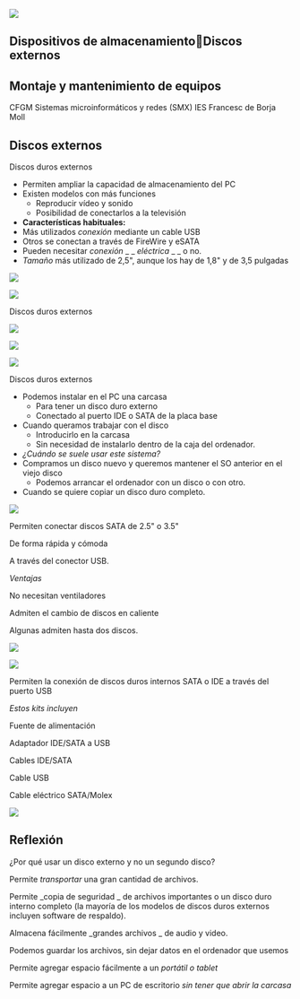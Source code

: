 ![](img%5C3%20Discos%20externos0.jpg)

## Dispositivos de almacenamientoDiscos externos

## Montaje y mantenimiento de equipos
CFGM Sistemas microinformáticos y redes (SMX)
IES Francesc de Borja Moll

## Discos externos

Discos duros externos

* Permiten ampliar la capacidad de almacenamiento del PC
* Existen modelos con más funciones
  * Reproducir vídeo y sonido
  * Posibilidad de conectarlos a la televisión
* __Características habituales:__
* Más utilizados  _conexión_  mediante un cable USB
* Otros se conectan a través de FireWire y eSATA
* Pueden necesitar  _conexión_  _ _  _eléctrica_  _ _ o no\.
* _Tamaño_  más utilizado de 2\,5"\, aunque los hay de 1\,8" y de 3\,5 pulgadas

![](img%5C3%20Discos%20externos1.jpg)

![](img%5C3%20Discos%20externos2.jpg)

Discos duros externos

![](img%5C3%20Discos%20externos3.png)

![](img%5C3%20Discos%20externos4.png)

![](img%5C3%20Discos%20externos5.jpg)

Discos duros externos

* Podemos instalar en el PC una carcasa
  * Para tener un disco duro externo
  * Conectado al puerto IDE o SATA de la placa base
* Cuando queramos trabajar con el disco
  * Introducirlo en la carcasa
  * Sin necesidad de instalarlo dentro de la caja del ordenador\.
* _¿Cuándo se suele usar este sistema?_
* Compramos un disco nuevo y queremos mantener el SO anterior en el viejo disco
  * Podemos arrancar el ordenador con un disco o con otro\.
* Cuando se quiere copiar un disco duro completo\.

![](img%5C3%20Discos%20externos6.jpg)

Permiten conectar discos SATA de 2\.5" o 3\.5"

De forma rápida y cómoda

A través del conector USB\.

_Ventajas_

No necesitan ventiladores

Admiten el cambio de discos en caliente

Algunas admiten hasta dos discos\.

![](img%5C3%20Discos%20externos7.jpg)

![](img%5C3%20Discos%20externos8.png)

Permiten la conexión de discos duros internos SATA o IDE a través del puerto USB

_Estos kits incluyen_

Fuente de alimentación

Adaptador IDE/SATA a USB

Cables IDE/SATA

Cable USB

Cable eléctrico SATA/Molex

![](img%5C3%20Discos%20externos9.jpg)

## Reflexión

¿Por qué usar un disco externo y no un segundo disco?

Permite  _transportar_  una gran cantidad de archivos\.

Permite  _copia de seguridad _ de archivos importantes o un disco duro interno completo \(la mayoría de los modelos de discos duros externos incluyen software de respaldo\)\.

Almacena fácilmente  _grandes archivos _ de audio y video\.

Podemos guardar los archivos\, sin dejar datos en el ordenador que usemos

Permite agregar espacio fácilmente a un  _portátil o tablet_

Permite agregar espacio a un PC de escritorio  _sin tener que abrir la carcasa_


